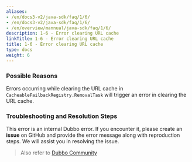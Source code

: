 ```yaml
---
aliases:
- /en/docs3-v2/java-sdk/faq/1/6/
- /en/docs3-v2/java-sdk/faq/1/6/
- /en/overview/mannual/java-sdk/faq/1/6/
description: 1-6 - Error clearing URL cache
linkTitle: 1-6 - Error clearing URL cache
title: 1-6 - Error clearing URL cache
type: docs
weight: 6
---
```







### Possible Reasons
Errors occurring while clearing the URL cache in `CacheableFailbackRegistry.RemovalTask` will trigger an error in clearing the URL cache.

### Troubleshooting and Resolution Steps
This error is an internal Dubbo error. If you encounter it, please create an **issue** on GitHub and provide the error message along with reproduction steps. We will assist you in resolving the issue.

> Also refer to
[Dubbo Community](https://github.com/apache/dubbo)

